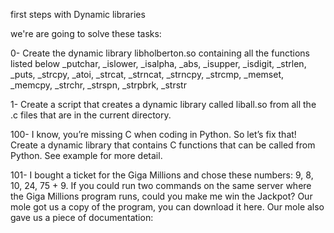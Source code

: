 first steps with Dynamic libraries

we're are going to solve these tasks:

0- Create the dynamic library libholberton.so containing all the functions listed below
_putchar, _islower, _isalpha, _abs, _isupper, _isdigit, _strlen, _puts,
_strcpy, _atoi, _strcat, _strncat, _strncpy, _strcmp, _memset, _memcpy,
_strchr, _strspn, _strpbrk, _strstr

1- Create a script that creates a dynamic library called liball.so from all the .c files that are in the current directory.

100- I know, you’re missing C when coding in Python. So let’s fix that!
Create a dynamic library that contains C functions that can be called from Python.
See example for more detail.

101- I bought a ticket for the Giga Millions and chose these numbers:
9, 8, 10, 24, 75 + 9. If you could run two commands on the same server where the
Giga Millions program runs, could you make me win the Jackpot?
Our mole got us a copy of the program, you can download it here. Our mole also gave us a piece of documentation:
